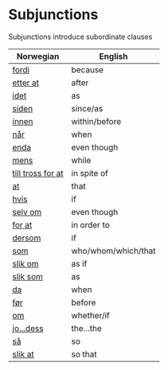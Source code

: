 # Subjunctions

Subjunctions introduce subordinate clauses

| Norwegian | English |
| --- | --- |
| [fordi](https://www.ordnett.no/search?language=no&phrase=fordi) | because |
| [etter at](https://www.ordnett.no/search?language=no&phrase=etter%20at) | after |
| [idet](https://www.ordnett.no/search?language=no&phrase=idet) | as |
| [siden](https://www.ordnett.no/search?language=no&phrase=siden) | since/as |
| [innen](https://www.ordnett.no/search?language=no&phrase=innen) | within/before |
| [når](https://www.ordnett.no/search?language=no&phrase=når) | when |
| [enda](https://www.ordnett.no/search?language=no&phrase=enda) | even though |
| [mens](https://www.ordnett.no/search?language=no&phrase=mens) | while |
| [till tross for at](https://www.ordnett.no/search?language=no&phrase=till%20tross%20for%20at) | in spite of |
| [at](https://www.ordnett.no/search?language=no&phrase=at) | that |
| [hvis](https://www.ordnett.no/search?language=no&phrase=hvis) | if |
| [selv om](https://www.ordnett.no/search?language=no&phrase=selv%20om) | even though |
| [for at](https://www.ordnett.no/search?language=no&phrase=for%20at) | in order to |
| [dersom](https://www.ordnett.no/search?language=no&phrase=dersom) | if |
| [som](https://www.ordnett.no/search?language=no&phrase=som) | who/whom/which/that |
| [slik om](https://www.ordnett.no/search?language=no&phrase=slik%20om) | as if |
| [slik som](https://www.ordnett.no/search?language=no&phrase=slik%20som) | as |
| [da](https://www.ordnett.no/search?language=no&phrase=da) | when |
| [før](https://www.ordnett.no/search?language=no&phrase=før) | before |
| [om](https://www.ordnett.no/search?language=no&phrase=om) | whether/if |
| [jo...dess](https://www.ordnett.no/search?language=no&phrase=jo...dess) | the...the |
| [så](https://www.ordnett.no/search?language=no&phrase=så) | so |
| [slik at](https://www.ordnett.no/search?language=no&phrase=slik%20at) | so that |


